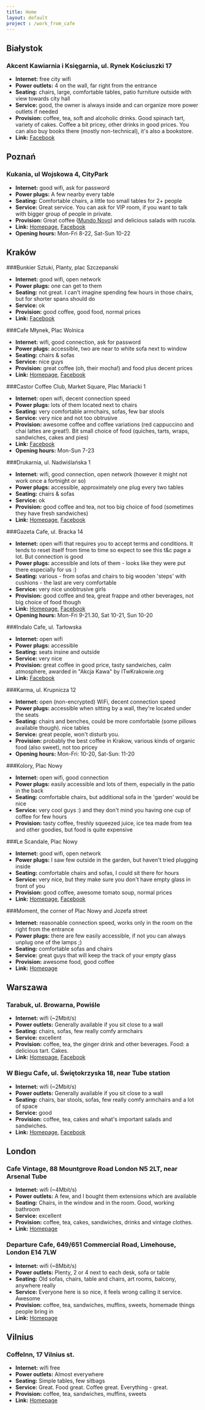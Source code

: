 ```yaml
---
title: Home
layout: default
project : /work_from_cafe
---
```


Białystok
--------

### Akcent Kawiarnia i Księgarnia, ul. Rynek Kościuszki 17
* __Internet:__ free city wifi
* __Power outlets:__ 4 on the wall, far right from the entrance
* __Seating:__ chairs, large, comfortable tables, patio furniture outside with view towards city hall
* __Service:__ good, the owner is always inside and can organize more power outlets if needed
* __Provision:__ coffee, tea, soft and alcoholic drinks. Good spinach tart, variety of cakes. Coffee a bit pricey, other drinks in good prices. You can also buy books there (mostly non-technical), it's also a bookstore.
* __Link:__ [Facebook](http://www.facebook.com/pages/Kawiarnia-Akcent/139389146143599)

Poznań
------

### Kukania, ul Wojskowa 4, CityPark
* __Internet:__ good wifi, ask for password
* __Power plugs:__ A few nearby every table
* __Seating:__ Comfortable chairs, a little too small tables for 2+ people
* __Service:__ Great service. You can ask for VIP room, if you want to talk with bigger group of people in private.
* __Provision:__ Great coffee ([Mundo Novo](http://www.unoespresso.pl/nasza_oferta/kawa/41/52.html)) and delicious salads with rucola.
* __Link:__ [Homepage](http://www.kukania.pl/), [Facebook](https://www.facebook.com/pages/Kukania-CafeBar/124864080931538)
* __Opening hours:__ Mon-Fri 8-22, Sat-Sun 10-22

Kraków
------

###Bunkier Sztuki, Planty, plac Szczepanski

* __Internet:__ good wifi, open network
* __Power plugs:__ one can get to them
* __Seating:__ not great. I can't imagine spending few hours in those chairs, but for shorter spans should do 
* __Service:__ ok
* __Provision:__ good coffee, good food, normal prices
* __Link:__ [Facebook](http://www.facebook.com/group.php?gid=57554203936)

###Cafe Młynek, Plac Wolnica

* __Internet:__ wifi, good connection, ask for password
* __Power plugs:__ accessible, two are near to white sofa next to window
* __Seating:__ chairs & sofas
* __Service:__ nice guys
* __Provision:__ great coffee (oh, their mocha!) and food plus decent prices
* __Link:__ [Homepage](http://www.cafemlynek.pl/), [Facebook](http://www.facebook.com/pages/Cafe-M%C5%82ynek/178696854321)

###Castor Coffee Club, Market Square, Plac Mariacki 1

* __Internet:__ open wifi, decent connection speed
* __Power plugs:__ lots of them located next to chairs
* __Seating:__ very comfortable armchairs, sofas, few bar stools
* __Service:__ very nice and not too obtrusive
* __Provision:__ awesome coffee and coffee variations (red cappuccino and chai lattes are great!). Bit small choice of food (quiches, tarts, wraps, sandwiches, cakes and pies)
* __Link:__ [Facebook](http://pl-pl.facebook.com/pages/Castor-Coffee-Club/154565244603777)
* __Opening hours:__ Mon-Sun 7-23

###Drukarnia, ul. Nadwiślańska 1

* __Internet:__ wifi, good connection, open network (however it might not work once a fortnight or so)
* __Power plugs:__ accessible, approximately one plug every two tables
* __Seating:__ chairs & sofas
* __Service:__ ok
* __Provision:__ good coffee and tea, not too big choice of food (sometimes they have fresh sandwiches)
* __Link:__ [Homepage](http://http://www.drukarnia_podgorze.republika.pl/), [Facebook](http://www.facebook.com/pages/Drukarnia-Jazz-Club/92289934116)

###Gazeta Cafe, ul. Bracka 14

* __Internet:__ open wifi that requires you to accept terms and conditions. It tends to reset itself from time to time so expect to see this t&c page a lot. But connection is good 
* __Power plugs:__ accessible and lots of them - looks like they were put there especially for us :)
* __Seating:__ various - from sofas and chairs to big wooden 'steps' with cushions - the last are very comfortable
* __Service:__ very nice unobtrusive girls
* __Provision:__ good coffee and tea, great frappe and other beverages, not big choice of food though
* __Link:__ [Homepage](http://www.gazetacafe.pl/), [Facebook](http://www.facebook.com/pages/Gazeta-Cafe-Kraków/111777562170435)
* __Opening hours:__ Mon-Fri 9-21.30, Sat 10-21, Sun 10-20

###Indalo Cafe, ul. Tarłowska

* __Internet:__ open wifi
* __Power plugs:__ accessible
* __Seating:__ seats insine and outside
* __Service:__ very nice
* __Provision:__ great coffee in good price, tasty sandwiches, calm atmosphere, awarded in "Akcja Kawa" by ITwKrakowie.org
* __Link:__ [Facebook](http://www.facebook.com/Indalo.Cafe)

###Karma, ul. Krupnicza 12

* __Internet:__ open (non-encrypted) WiFi, decent connection speed
* __Power plugs:__ accessible when sitting by a wall, they're located under the seats
* __Seating:__ chairs and benches, could be more comfortable (some pillows available though). nice tables
* __Service:__ great people, won't disturb you.
* __Provision:__ probably the best coffee in Krakow, various kinds of organic food (also sweet), not too pricey
* __Opening hours:__ Mon-Fri: 10-20, Sat-Sun: 11-20 

###Kolory, Plac Nowy

* __Internet:__ open wifi, good connection
* __Power plugs:__ easily accessible and lots of them, especially in the patio in the back
* __Seating:__ comfortable chairs, but additional sofa in the 'garden' would be nice
* __Service:__ very cool guys :) and they don't mind you having one cup of coffee for few hours
* __Provision:__ tasty coffee, freshly squeezed juice, ice tea made from tea and other goodies, but food is quite expensive

###Le Scandale, Plac Nowy

* __Internet:__ good wifi, open network
* __Power plugs:__ I saw few outside in the garden, but haven't tried plugging inside
* __Seating:__ comfortable chairs and sofas, I could sit there for hours
* __Service:__ very nice, but they make sure you don't have empty glass in front of you
* __Provision:__ good coffee, awesome tomato soup, normal prices
* __Link:__ [Homepage](http://www.lescandale.pl/kazimierz/onas.html), [Facebook](http://www.facebook.com/LeScandale)

###Moment, the corner of Plac Nowy and Jozefa street

* __Internet:__ reasonable connection speed, works only in the room on the right from the entrance
* __Power plugs:__ there are few easily accessible, if not you can always unplug one of the lamps ;)
* __Seating:__ comfortable sofas and chairs
* __Service:__ great guys that will keep the track of your empty glass 
* __Provision:__ awesome food, good coffee
* __Link:__ [Homepage](http://momentcafe.pl)

Warszawa
--------

### Tarabuk, ul. Browarna, Powiśle
* __Internet:__ wifi (~2Mbit/s)
* __Power outlets:__ Generally available if you sit close to a wall
* __Seating:__ chairs, sofas, few really comfy armchairs
* __Service:__ excellent
* __Provision:__ coffee, tea, the ginger drink and other beverages. Food: a delicious tart. Cakes.
* __Link:__ [Homepage](http://www.tarabuk.pl/), [Facebook](http://pl-pl.facebook.com/Tarabuk)

### W Biegu Cafe, ul. Świętokrzyska 18, near Tube station
* __Internet:__ wifi (~2Mbit/s)
* __Power outlets:__ Generally available if you sit close to a wall
* __Seating:__ chairs, bar stools, sofas, few really comfy armchairs and a lot of space
* __Service:__ good
* __Provision:__ coffee, tea, cakes and what's important salads and sandwiches.
* __Link:__ [Homepage](http://www.wbiegucafe.pl/), [Facebook](http://www.facebook.com/wbiegucafebyjacobskronung)


London
------

### Cafe Vintage, 88 Mountgrove Road London N5 2LT, near Arsenal Tube 
* __Internet:__ wifi (~4Mbit/s)
* __Power outlets:__ A few, and I bought them extensions which are available
* __Seating:__ Chairs, in the window and in the room. Good, working bathroom
* __Service:__ excellent
* __Provision:__ coffee, tea, cakes, sandwiches, drinks and vintage clothes.
* __Link:__ [Homepage](http://www.cafevintage.co.uk/)

### Departure Cafe, 649/651 Commercial Road, Limehouse, London E14 7LW
* __Internet:__ wifi (~8Mbit/s)
* __Power outlets:__ Plenty, 2 or 4 next to each desk, sofa or table
* __Seating:__ Old sofas, chairs, table and chairs, art rooms, balcony, anywhere really
* __Service:__ Everyone here is so nice, it feels wrong calling it service. Awesome
* __Provision:__ coffee, tea, sandwiches, muffins, sweets, homemade things people bring in
* __Link:__ [Homepage](http://www.depart.in/)


Vilnius
-------

### CoffeInn, 17 Vilnius st.
* __Internet:__ wifi free
* __Power outlets:__ Almost everywhere
* __Seating:__ Simple tables, few sitbags
* __Service:__ Great. Food great. Coffee great. Everything - great.
* __Provision:__ coffee, tea, sandwiches, muffins, sweets
* __Link:__ [Homepage](http://coffee-inn.lt/)
